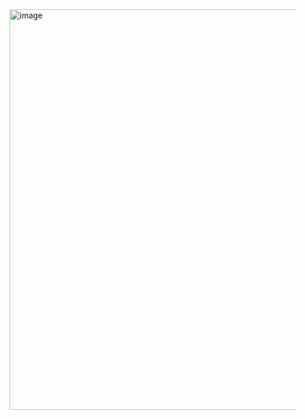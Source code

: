 <img width="1158" height="705" alt="image" src="https://github.com/user-attachments/assets/1c6d5347-1799-4f27-9001-b9eea7fccd09" />
